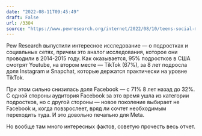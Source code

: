 ```yaml
---
date: "2022-08-11T09:45:49"
draft: False
url: /3304
source: "https://www.pewresearch.org/internet/2022/08/10/teens-social-media-and-technology-2022/"
---
```


Pew Research выпустили интересное исследование — о подростках и социальных сетях, причем это аналог исследования, которое они проводили в 2014-2015 году. Как оказывается, 95% подростков в США смотрят Youtube, на втором месте — TikTok (67%), за 8 лет подросла доля Instagram и Snapchat, которые держатся практически на уровне TikTok. 

При этом сильно снизилась доля Facebook — с 71% 8 лет назад до 32%. С одной стороны аудитория Facebook за это время ушла из категории подростков, но с другой стороны — новое поколение выбирает не Facebook и, когда повзрослеет, вряд ли сочтет необходимым переходить туда. И это довольно печально для Meta. 

Но вообще там много интересных фактов, советую прочесть весь отчет.
